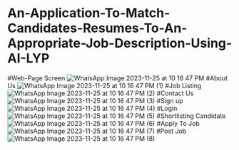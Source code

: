 # An-Application-To-Match-Candidates-Resumes-To-An-Appropriate-Job-Description-Using-AI-LYP
#Web-Page Screen
![WhatsApp Image 2023-11-25 at 10 16 47 PM](https://github.com/siddhesh0309/An-Application-To-Match-Candidates-Resumes-To-An-Appropriate-Job-Description-Using-AI-LYP/assets/66249282/679ae09b-7601-44b1-b7a1-47883a17e0ac)
#About Us
![WhatsApp Image 2023-11-25 at 10 16 47 PM (1)](https://github.com/siddhesh0309/An-Application-To-Match-Candidates-Resumes-To-An-Appropriate-Job-Description-Using-AI-LYP/assets/66249282/73f6dcfe-f0fb-4c18-91fa-10f6a64aa8b0)
#Job Listing
![WhatsApp Image 2023-11-25 at 10 16 47 PM (2)](https://github.com/siddhesh0309/An-Application-To-Match-Candidates-Resumes-To-An-Appropriate-Job-Description-Using-AI-LYP/assets/66249282/1ce475f1-8f6f-4dc0-b357-745d629c6061)
#Contact Us
![WhatsApp Image 2023-11-25 at 10 16 47 PM (3)](https://github.com/siddhesh0309/An-Application-To-Match-Candidates-Resumes-To-An-Appropriate-Job-Description-Using-AI-LYP/assets/66249282/a4049522-42a0-4f09-834a-fac5557fc3db)
#Sign up
![WhatsApp Image 2023-11-25 at 10 16 47 PM (4)](https://github.com/siddhesh0309/An-Application-To-Match-Candidates-Resumes-To-An-Appropriate-Job-Description-Using-AI-LYP/assets/66249282/5d1aefb6-3ec8-489d-84f0-7f5e2cacea50)
#Login
![WhatsApp Image 2023-11-25 at 10 16 47 PM (5)](https://github.com/siddhesh0309/An-Application-To-Match-Candidates-Resumes-To-An-Appropriate-Job-Description-Using-AI-LYP/assets/66249282/e5944b12-d09c-4b83-8fc5-8a6780194523)
#Shortlisting Candidate
![WhatsApp Image 2023-11-25 at 10 16 47 PM (6)](https://github.com/siddhesh0309/An-Application-To-Match-Candidates-Resumes-To-An-Appropriate-Job-Description-Using-AI-LYP/assets/66249282/855199f5-bc43-40a9-a3f8-9d6321449841)
#Apply To Job
![WhatsApp Image 2023-11-25 at 10 16 47 PM (7)](https://github.com/siddhesh0309/An-Application-To-Match-Candidates-Resumes-To-An-Appropriate-Job-Description-Using-AI-LYP/assets/66249282/f8a46e92-65ad-45a0-989e-7a7b68e6d71a)
#Post Job
![WhatsApp Image 2023-11-25 at 10 16 47 PM (8)](https://github.com/siddhesh0309/An-Application-To-Match-Candidates-Resumes-To-An-Appropriate-Job-Description-Using-AI-LYP/assets/66249282/3cf20eb2-4968-4951-b76d-53d63af6ab6d)

